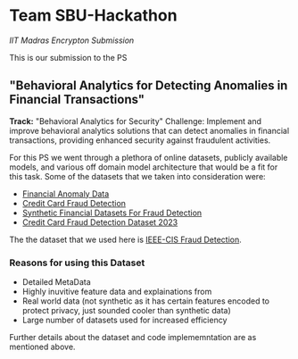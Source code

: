 # Team SBU-Hackathon
_IIT Madras Encrypton Submission_

This is our submission to the PS 

##  **"Behavioral Analytics for Detecting Anomalies in Financial Transactions"**
**Track:** "Behavioral Analytics for Security"
Challenge: Implement and improve behavioral analytics solutions that can detect anomalies
in financial transactions, providing enhanced security against fraudulent activities.

For this PS we went through a plethora of online datasets, publicly available models, and various off domain model architecture that would be a fit for this task.
Some of the datasets that we taken into consideration were:
  * [Financial Anomaly Data](https://www.kaggle.com/datasets/devondev/financial-anomaly-data)
  * [Credit Card Fraud Detection](https://www.kaggle.com/datasets/mlg-ulb/creditcardfraud)
  * [Synthetic Financial Datasets For Fraud Detection](https://www.kaggle.com/datasets/ealaxi/paysim1)
  * [Credit Card Fraud Detection Dataset 2023](https://www.kaggle.com/datasets/nelgiriyewithana/credit-card-fraud-detection-dataset-2023)

The the dataset that we used here is [IEEE-CIS Fraud Detection](https://www.kaggle.com/competitions/ieee-fraud-detection/data).

### Reasons for using this Dataset
  * Detailed MetaData
  * Highly inuvitive feature data and explainations from
  * Real world data (not synthetic as it has certain features encoded to protect privacy, just sounded cooler than synthetic data)
  * Large number of datasets used for increased efficiency
    
Further details about the dataset and code implememntation are as mentioned above.
